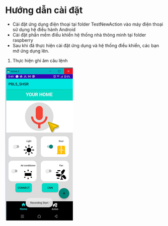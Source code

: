 # Hướng dẫn cài đặt
- Cài đặt ứng dụng điện thoại tại folder TestNewAction vào máy điện thoại sử dụng hệ điều hành Android
- Cài đặt phần mềm điều khiển hệ thống nhà thông minh tại folder raspberry
- Sau khi đã thực hiện cài đặt ứng dụng và hệ thống điều khiển, các bạn mở ứng dụng lên.
1. Thực hiện ghi âm câu lệnh

![Thực hiện ghi âm câu lệnh](images/app_start_record_01.png)

